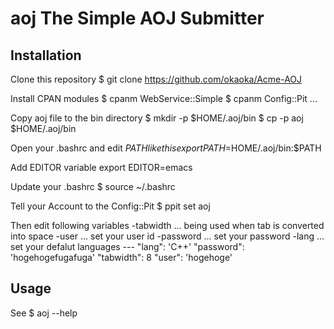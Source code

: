 aoj The Simple AOJ Submitter
============================

Installation
------------

Clone this repository
      $ git clone https://github.com/okaoka/Acme-AOJ

Install CPAN modules
	$ cpanm WebService::Simple
	$ cpanm Config::Pit
	...

Copy aoj file to the bin directory
    $ mkdir -p $HOME/.aoj/bin
    $ cp -p aoj $HOME/.aoj/bin

Open your .bashrc and edit $PATH like this 
     export PATH=$HOME/.aoj/bin:$PATH

Add EDITOR variable
     export EDITOR=emacs

Update your .bashrc
       $ source ~/.bashrc

Tell your Account to the Config::Pit
    $ ppit set aoj

Then edit following variables
-tabwidth ... being used when tab is converted into space
-user ... set your user id
-password ... set your password
-lang ... set your defalut languages
     ---
     "lang": 'C++'
     "password": 'hogehogefugafuga'
     "tabwidth": 8
     "user": 'hogehoge'

Usage
-----

See
	$ aoj --help